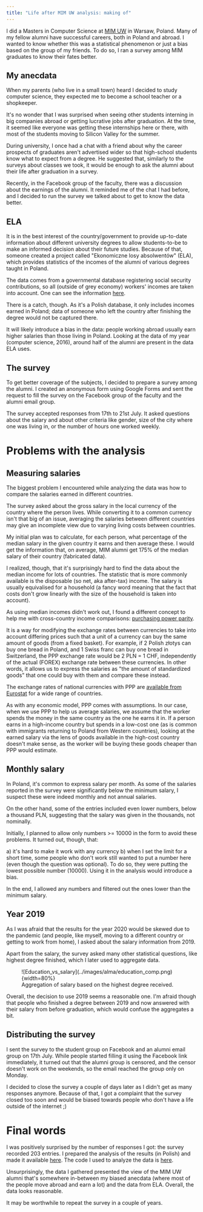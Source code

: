 ```yaml
---
title: "Life after MIM UW analysis: making of"
---
```


I did a Masters in Computer Science at [MIM UW](https://www.mimuw.edu.pl/en) in Warsaw, Poland. Many of my fellow alumni have successful careers, both in Poland and abroad. I wanted to know whether this was a statistical phenomenon or just a bias based on the group of my friends. To do so, I ran a survey among MIM graduates to know their fates better.

## My anecdata

When my parents (who live in a small town) heard I decided to study computer science, they expected me to become a school teacher or a shopkeeper.

It's no wonder that I was surprised when seeing other students interning in big companies abroad or getting lucrative jobs after graduation. At the time, it seemed like everyone was getting these internships here or there, with most of the students moving to Silicon Valley for the summer. 

During university, I once had a chat with a friend about why the career prospects of graduates aren't advertised wider so that high-school students know what to expect from a degree. He suggested that, similarly to the surveys about classes we took, it would be enough to ask the alumni about their life after graduation in a survey.

Recently, in the Facebook group of the faculty, there was a discussion about the earnings of the alumni. It reminded me of the chat I had before, and I decided to run the survey we talked about to get to know the data better.

## ELA

It is in the best interest of the country/government to provide up-to-date information about different university degrees to allow students-to-be to make an informed decision about their future studies. Because of that, someone created a project called "Ekonomiczne losy absolwentów" (ELA), which provides statistics of the incomes of the alumni of various degrees taught in Poland.

The data comes from a governmental database registering social security contributions, so all (outside of grey economy) workers' incomes are taken into account. One can see the information [here](https://ela.nauka.gov.pl/en).

There is a catch, though. As it's a Polish database, it only includes incomes earned in Poland; data of someone who left the country after finishing the degree would not be captured there.

It will likely introduce a bias in the data: people working abroad usually earn higher salaries than those living in Poland. Looking at the data of my year (computer science, 2016), around half of the alumni are present in the data ELA uses.

## The survey
To get better coverage of the subjects, I decided to prepare a survey among the alumni. I created an anonymous form using Google Forms and sent the request to fill the survey on the Facebook group of the faculty and the alumni email group.

The survey accepted responses from 17th to 21st July. It asked questions about the salary and about other criteria like gender, size of the city where one was living in, or the number of hours one worked weekly.

# Problems with the analysis

## Measuring salaries
The biggest problem I encountered while analyzing the data was how to compare the salaries earned in different countries.

The survey asked about the gross salary in the local currency of the country where the person lives. While converting it to a common currency isn't that big of an issue, averaging the salaries between different countries may give an incomplete view due to varying living costs between countries.

My initial plan was to calculate, for each person, what percentage of the median salary in the given country it earns and then average these. I would get the information that, on average, MIM alumni get 175% of the median salary of their country (fabricated data).

I realized, though, that it's surprisingly hard to find the data about the median income for lots of countries. The statistic that is more commonly available is the disposable (so net, aka after-tax) income. The salary is usually equivalised for a household (a fancy word meaning that the fact that costs don't grow linearly with the size of the household is taken into account).

As using median incomes didn't work out, I found a different concept to help me with cross-country income comparisons: [purchasing power parity](https://en.wikipedia.org/wiki/Purchasing_power_parity).

It is a way for modifying the exchange rates between currencies to take into account differing prices such that a unit of a currency can buy the same amount of goods (from a fixed basket). For example, if 2 Polish złotys can buy one bread in Poland, and 1 Swiss franc can buy one bread in Switzerland, the PPP exchange rate would be 2 PLN = 1 CHF, independently of the actual (FOREX) exchange rate between these currencies. In other words, it allows us to express the salaries as "the amount of standardized goods" that one could buy with them and compare these instead.

The exchange rates of national currencies with PPP are [available from Eurostat](https://appsso.eurostat.ec.europa.eu/nui/submitViewTableAction.do) for a wide range of countries.

As with any economic model, PPP comes with assumptions. In our case, when we use PPP to help us average salaries, we assume that the worker spends the money in the same country as the one he earns it in. If a person earns in a high-income country but spends in a low-cost one (as is common with immigrants returning to Poland from Western countries), looking at the earned salary via the lens of goods available in the high-cost country doesn't make sense, as the worker will be buying these goods cheaper than PPP would estimate.

## Monthly salary

In Poland, it's common to express salary per month. As some of the salaries reported in the survey were significantly below the minimum salary, I suspect these were indeed monthly and not annual salaries.

On the other hand, some of the entries included even lower numbers, below a thousand PLN, suggesting that the salary was given in the thousands, not nominally.

Initially, I planned to allow only numbers >= 10000 in the form to avoid these problems. It turned out, though, that:

a) it's hard to make it work with any currency
b) when I set the limit for a short time, some people who don't work still wanted to put a number here (even though the question was optional). To do so, they were putting the lowest possible number (10000). Using it in the analysis would introduce a bias.

In the end, I allowed any numbers and filtered out the ones lower than the minimum salary.

## Year 2019

As I was afraid that the results for the year 2020 would be skewed due to the pandemic (and people, like myself, moving to a different country or getting to work from home), I asked about the salary information from 2019.

Apart from the salary, the survey asked many other statistical questions, like highest degree finished, which I later used to aggregate data.

<figure>
![Education_vs_salary](../images/alma/education_comp.png){width=80%}
<figcaption>Aggregation of salary based on the highest degree received.</figcaption>
</figure>

Overall, the decision to use 2019 seems a reasonable one. I'm afraid though that people who finished a degree between 2019 and now answered with their salary from before graduation, which would confuse the aggregates a bit.

## Distributing the survey

I sent the survey to the student group on Facebook and an alumni email group on 17th July. While people started filling it using the Facebook link immediately, it turned out that the alumni group is censored, and the censor doesn't work on the weekends, so the email reached the group only on Monday.

I decided to close the survey a couple of days later as I didn't get as many responses anymore. Because of that, I got a complaint that the survey closed too soon and would be biased towards people who don't have a life outside of the internet ;)

# Final words

I was positively surprised by the number of responses I got: the survey recorded 203 entries.
I prepared the analysis of the results (in Polish) and made it available [here](https://sygnowski.ml/data/alma/writeup.pdf). The code I used to analyze the data is [here](https://github.com/sygi/alma).

Unsurprisingly, the data I gathered presented the view of the MIM UW alumni that's somewhere in-between my biased anecdata (where most of the people move abroad and earn a lot) and the data from ELA. Overall, the data looks reasonable.

It may be worthwhile to repeat the survey in a couple of years.
